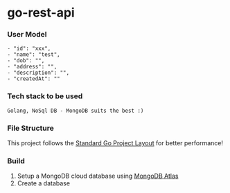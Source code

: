 # go-rest-api

### User Model
    - "id": "xxx",
    - "name": "test",
    - "dob": "",
    - "address": "",
    - "description": "",
    - "createdAt": ""

### Tech stack to be used

	Golang, NoSql DB - MongoDB suits the best :) 

### File Structure

This project follows the [Standard Go Project Layout](https://github.com/golang-standards/project-layout) for better performance!

### Build 

1) Setup a MongoDB cloud database using [MongoDB Atlas](https://www.mongodb.com/cloud/atlas/register)
2) Create a database